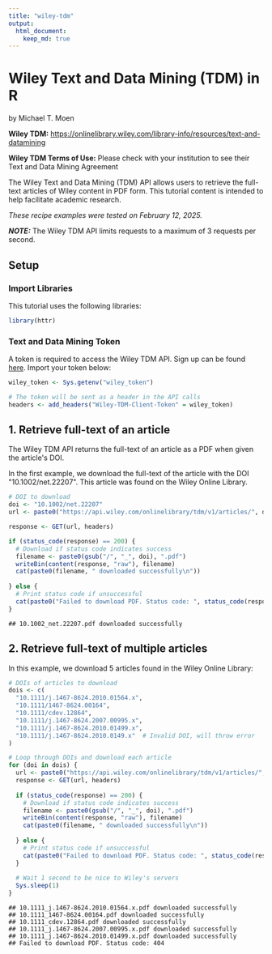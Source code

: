 ```yaml
---
title: "wiley-tdm"
output: 
  html_document:
    keep_md: true
---
```


# Wiley Text and Data Mining (TDM) in R

by Michael T. Moen

**Wiley TDM:** https://onlinelibrary.wiley.com/library-info/resources/text-and-datamining

**Wiley TDM Terms of Use:** Please check with your institution to see their Text and Data Mining Agreement

The Wiley Text and Data Mining (TDM) API allows users to retrieve the full-text articles of Wiley content in PDF form. This tutorial content is intended to help facilitate academic research.

*These recipe examples were tested on February 12, 2025.*

**_NOTE:_** The Wiley TDM API limits requests to a maximum of 3 requests per second.

## Setup

### Import Libraries

This tutorial uses the following libraries:


``` r
library(httr)
```

### Text and Data Mining Token

A token is required to access the Wiley TDM API. Sign up can be found [here](https://onlinelibrary.wiley.com/library-info/resources/text-and-datamining#accordionHeader-2). Import your token below:


``` r
wiley_token <- Sys.getenv("wiley_token")

# The token will be sent as a header in the API calls
headers <- add_headers("Wiley-TDM-Client-Token" = wiley_token)
```

## 1. Retrieve full-text of an article

The Wiley TDM API returns the full-text of an article as a PDF when given the article's DOI.

In the first example, we download the full-text of the article with the DOI "10.1002/net.22207". This article was found on the Wiley Online Library.


``` r
# DOI to download
doi <- "10.1002/net.22207"
url <- paste0("https://api.wiley.com/onlinelibrary/tdm/v1/articles/", doi)

response <- GET(url, headers)

if (status_code(response) == 200) {
  # Download if status code indicates success
  filename <- paste0(gsub("/", "_", doi), ".pdf")
  writeBin(content(response, "raw"), filename)
  cat(paste0(filename, " downloaded successfully\n"))
  
} else {
  # Print status code if unsuccessful
  cat(paste0("Failed to download PDF. Status code: ", status_code(response), "\n"))
}
```

```
## 10.1002_net.22207.pdf downloaded successfully
```

## 2. Retrieve full-text of multiple articles

In this example, we download 5 articles found in the Wiley Online Library:


``` r
# DOIs of articles to download
dois <- c(
  "10.1111/j.1467-8624.2010.01564.x",
  "10.1111/1467-8624.00164",
  "10.1111/cdev.12864",
  "10.1111/j.1467-8624.2007.00995.x",
  "10.1111/j.1467-8624.2010.01499.x",
  "10.1111/j.1467-8624.2010.0149.x"  # Invalid DOI, will throw error
)

# Loop through DOIs and download each article
for (doi in dois) {
  url <- paste0("https://api.wiley.com/onlinelibrary/tdm/v1/articles/", doi)
  response <- GET(url, headers)
  
  if (status_code(response) == 200) {
    # Download if status code indicates success
    filename <- paste0(gsub("/", "_", doi), ".pdf")
    writeBin(content(response, "raw"), filename)
    cat(paste0(filename, " downloaded successfully\n"))
    
  } else {
    # Print status code if unsuccessful
    cat(paste0("Failed to download PDF. Status code: ", status_code(response), "\n"))
  }
  
  # Wait 1 second to be nice to Wiley's servers
  Sys.sleep(1)
}
```

```
## 10.1111_j.1467-8624.2010.01564.x.pdf downloaded successfully
## 10.1111_1467-8624.00164.pdf downloaded successfully
## 10.1111_cdev.12864.pdf downloaded successfully
## 10.1111_j.1467-8624.2007.00995.x.pdf downloaded successfully
## 10.1111_j.1467-8624.2010.01499.x.pdf downloaded successfully
## Failed to download PDF. Status code: 404
```
